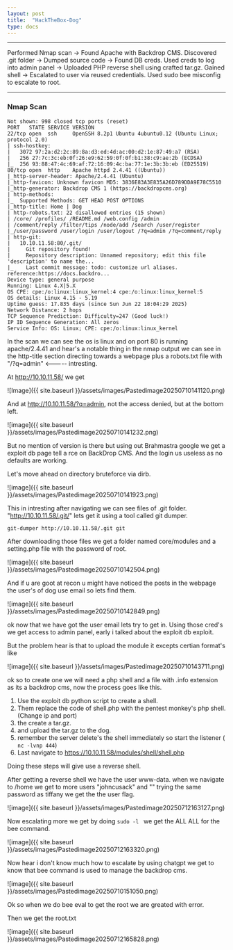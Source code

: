 ```yaml
---
layout: post
title:  "HackTheBox-Dog"
type: docs
---
```


---
Performed Nmap scan → Found Apache with Backdrop CMS.
Discovered .git folder → Dumped source code → Found DB creds.
Used creds to log into admin panel → Uploaded PHP reverse shell using crafted tar.gz.
Gained shell → Escalated to user via reused credentials.
Used sudo bee misconfig to escalate to root.

---

### Nmap Scan

```
Not shown: 998 closed tcp ports (reset)
PORT   STATE SERVICE VERSION
22/tcp open  ssh     OpenSSH 8.2p1 Ubuntu 4ubuntu0.12 (Ubuntu Linux; protocol 2.0)
| ssh-hostkey: 
|   3072 97:2a:d2:2c:89:8a:d3:ed:4d:ac:00:d2:1e:87:49:a7 (RSA)
|   256 27:7c:3c:eb:0f:26:e9:62:59:0f:0f:b1:38:c9:ae:2b (ECDSA)
|_  256 93:88:47:4c:69:af:72:16:09:4c:ba:77:1e:3b:3b:eb (ED25519)
80/tcp open  http    Apache httpd 2.4.41 ((Ubuntu))
|_http-server-header: Apache/2.4.41 (Ubuntu)
|_http-favicon: Unknown favicon MD5: 3836E83A3E835A26D789DDA9E78C5510
|_http-generator: Backdrop CMS 1 (https://backdropcms.org)
| http-methods: 
|_  Supported Methods: GET HEAD POST OPTIONS
|_http-title: Home | Dog
| http-robots.txt: 22 disallowed entries (15 shown)
| /core/ /profiles/ /README.md /web.config /admin 
| /comment/reply /filter/tips /node/add /search /user/register 
|_/user/password /user/login /user/logout /?q=admin /?q=comment/reply
| http-git: 
|   10.10.11.58:80/.git/
|     Git repository found!
|     Repository description: Unnamed repository; edit this file 'description' to name the...
|_    Last commit message: todo: customize url aliases.  reference:https://docs.backdro...
Device type: general purpose
Running: Linux 4.X|5.X
OS CPE: cpe:/o:linux:linux_kernel:4 cpe:/o:linux:linux_kernel:5
OS details: Linux 4.15 - 5.19
Uptime guess: 17.835 days (since Sun Jun 22 18:04:29 2025)
Network Distance: 2 hops
TCP Sequence Prediction: Difficulty=247 (Good luck!)
IP ID Sequence Generation: All zeros
Service Info: OS: Linux; CPE: cpe:/o:linux:linux_kernel
```

In the scan we can see the os is linux and on port 80 is running apache/2.4.41 and hear's a notable thing in the nmap output we can see in the http-title section directing towards a webpage plus a robots.txt file with "/?q=admin" <----- intresting.

At http://10.10.11.58/ we get 

![Image]({{ site.baseurl }}/assets/images/Pastedimage20250710141120.png)


And at http://10.10.11.58/?q=admin, not the access denied, but at the bottom left.

![image]({{ site.baseurl }}/assets/images/Pastedimage20250710141232.png)

But no mention of version is there but using out Brahmastra google we get a exploit db page tell a rce on BackDrop CMS. And the login us useless as no defaults are working.

Let's move ahead on directory bruteforce via dirb.

![image]({{ site.baseurl }}/assets/images/Pastedimage20250710141923.png)

This in intresting after navigating we can see files of .git folder. "http://10.10.11.58/.git/" lets get it using a tool called git dumper.

```
git-dumper http://10.10.11.58/.git git
```

After downloading those files we get a folder named core/modules and a setting.php file with the password of root.

![image]({{ site.baseurl }}/assets/images/Pastedimage20250710142504.png)

And if u are goot at recon u might have noticed the posts in the webpage the user's of dog use email so lets find them.

![image]({{ site.baseurl }}/assets/images/Pastedimage20250710142849.png)

ok now that we have got the user email lets try to get in. Using those cred's we get access to admin panel, early i talked about the exploit db exploit.

But the problem hear is that to upload the module it excepts certian format's like 

![image]({{ site.baseurl }}/assets/images/Pastedimage20250710143711.png)

ok so to create one we will need a php shell and a file with .info extension as its a backdrop cms, now the process goes like this.

1. Use the exploit db python script to create a shell.
2. Them replace the code of shell.php with the pentest monkey's php shell.(Change ip and port)
3. the create a tar.gz.
4. and upload the tar.gz to the dog.
5. remember the server delete's the shell immediately so start the listener (``` nc -lvnp 444```)  
6. Last navigate to https://10.10.11.58/modules/shell/shell.php

Doing these steps will give use a reverse shell.

After getting a reverse shell we have the user www-data. when we navigate to /home we get to more users "johncusack" and "" trying the same password as tiffany we get the the user flag.

![image]({{ site.baseurl }}/assets/images/Pastedimage20250712163127.png)

Now escalating more we get by doing ```sudo -l ``` we get the ALL ALL for the bee command.

![image]({{ site.baseurl }}/assets/images/Pastedimage20250712163320.png)

Now hear i don't know much how to escalate by using chatgpt we get to know that bee command is used to manage the backdrop cms.

![image]({{ site.baseurl }}/assets/images/Pastedimage20250710151050.png)

Ok so when we do bee eval to get the root we are greated with error.

Then we get the root.txt

![image]({{ site.baseurl }}/assets/images/Pastedimage20250712165828.png)
